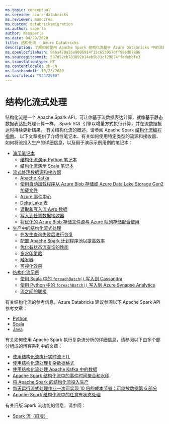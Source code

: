 ```yaml
---
ms.topic: conceptual
ms.service: azure-databricks
ms.reviewer: mamccrea
ms.custom: databricksmigration
ms.author: saperla
author: mssaperla
ms.date: 04/29/2020
title: 结构化流 - Azure Databricks
description: 了解如何使用 Apache Spark 结构化流基于 Azure Databricks 中的流数据表达计算。
ms.openlocfilehash: 96ba470a26e9006914f15c6539570ff9e6d07896
ms.sourcegitcommit: 537d52cb783892b14eb9b33cf29874ffedebbfe3
ms.translationtype: HT
ms.contentlocale: zh-CN
ms.lasthandoff: 10/23/2020
ms.locfileid: "92472980"
---
```

# <a name="structured-streaming"></a>结构化流式处理

结构化流是一个 Apache Spark API，可让你基于流数据表达计算，就像基于静态数据表达批处理计算一样。 Spark SQL 引擎以增量方式执行计算，并在流数据抵达时持续更新结果。 有关结构化流的概述，请参阅 Apache Spark [结构化流编程指南](https://spark.apache.org/docs/latest/structured-streaming-programming-guide.html)。
以下文章提供了介绍性笔记本、有关如何使用特定类型的流源和接收器、如何将流投入生产的详细信息，以及用于演示示例用例的笔记本：

* [演示笔记本](demo-notebooks.md)
  * [结构化流演示 Python 笔记本](demo-notebooks.md#structured-streaming-demo-python-notebook)
  * [结构化流演示 Scala 笔记本](demo-notebooks.md#structured-streaming-demo-scala-notebook)
* [流式处理数据源和接收器](data-sources.md)
  * [Apache Kafka](kafka.md)
  * [使用自动加载程序从 Azure Blob 存储或 Azure Data Lake Storage Gen2 加载文件](auto-loader.md)
  * [Azure 事件中心](streaming-event-hubs.md)
  * [Delta Lake 表](delta.md)
  * [读取和写入流 Avro 数据](avro-dataframe.md)
  * [写入到任意数据接收器](foreach.md)
  * [将优化的 Azure Blob 存储文件源与 Azure 队列存储配合使用](aqs.md)
* [生产中的结构化流式处理](production.md)
  * [在发生查询失败后进行恢复](production.md#recover-from-query-failures)
  * [配置 Apache Spark 计划程序池以提高效率](production.md#configure-apache-spark-scheduler-pools-for-efficiency)
  * [优化有状态流查询的性能](production.md#optimize-performance-of-stateful-streaming-queries)
  * [多水印策略](production.md#multiple-watermark-policy)
  * [触发器](production.md#triggers)
  * [可视化效果](production.md#visualizations)
* [结构化流示例](examples.md)
  * [使用 Scala 中的 `foreachBatch()` 写入到 Cassandra](examples.md#write-to-cassandra-using-foreachbatch-in-scala)
  * [使用 Python 中的 `foreachBatch()` 写入到 Azure Synapse Analytics](examples.md#write-to-azure-synapse-analytics-using-foreachbatch-in-python)
  * [流之间的联接](examples.md#stream-stream-joins)

有关结构化流的参考信息，Azure Databricks 建议参阅以下 Apache Spark API 参考文章：

* [Python](https://spark.apache.org/docs/latest/api/python/pyspark.sql.html#module-pyspark.sql.streaming)
* [Scala](https://spark.apache.org/docs/latest/api/scala/index.html#org.apache.spark.sql.streaming.package)
* [Java](https://spark.apache.org/docs/latest/api/java/org/apache/spark/sql/streaming/package-summary.html)

有关如何使用 Apache Spark 执行复杂流分析的详细信息，请参阅以下由多个部分组成的博客系列中的文章：

* [使用结构化流执行实时流 ETL](https://databricks.com/blog/2017/01/19/real-time-streaming-etl-structured-streaming-apache-spark-2-1.html)
* [使用结构化流处理复杂数据格式](https://databricks.com/blog/2017/02/23/working-complex-data-formats-structured-streaming-apache-spark-2-1.html)
* [使用结构化流处理 Apache Kafka 中的数据](https://databricks.com/blog/2017/04/26/processing-data-in-apache-kafka-with-structured-streaming-in-apache-spark-2-2.html)
* [Apache Spark 结构化流中的事件时间聚合和水印](https://databricks.com/blog/2017/05/08/event-time-aggregation-watermarking-apache-sparks-structured-streaming.html)
* [将 Apache Spark 的结构化流投入生产](https://databricks.com/blog/2017/05/18/taking-apache-sparks-structured-structured-streaming-to-production.html)
* [每天运行流式处理作业一次可实现 10 倍的成本节省：可缩放数据第 6 部分](https://databricks.com/blog/2017/05/22/running-streaming-jobs-day-10x-cost-savings.html)
* [Apache Spark 结构化流中的任意有状态处理](https://databricks.com/blog/2017/10/17/arbitrary-stateful-processing-in-apache-sparks-structured-streaming.html)

有关旧版 Spark 流功能的信息，请参阅：

* [Spark 流（旧版）](../rdd-streaming/index.md)